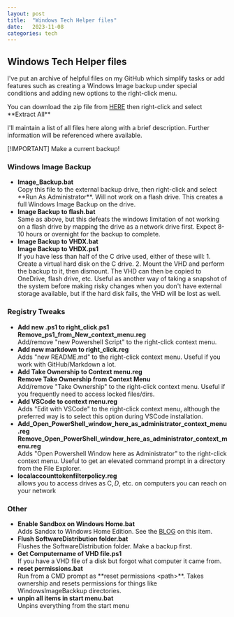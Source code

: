 ```yaml
---
layout: post
title:  "Windows Tech Helper files"
date:   2023-11-08
categories: tech
---
```


## Windows Tech Helper files

I've put an archive of helpful files on my GitHub which simplify tasks or add features such as creating a Windows Image backup under special conditions and adding new options to the right-click menu.

You can download the zip file from [HERE](https://github.com/pspowell/Windows-tech-helper-files/archive/refs/heads/main.zip) then right-click and select \*\*Extract All\*\* 

I'll maintain a list of all files here along with a brief description.  Further information will be referenced where available.

[!IMPORTANT]
Make a current backup!

### Windows Image Backup

- **Image_Backup.bat**  
      Copy this file to the external backup drive, then right-click and select \*\*Run As Administrator\*\*.  Will not work on a flash drive.  This creates a full Windows Image Backup on the drive.
- **Image Backup to flash.bat**  
      Same as above, but this defeats the windows limitation of not working on a flash drive by mapping the drive as a network drive first.  Expect 8-10 hours or
      overnight for the backup to complete.
- **Image Backup to VHDX.bat**  
      **Image Backup to VHDX.ps1**  
      If you have less than half of the C drive used, either of these will:
       1. Create a virtual hard disk on the C drive.
       2. Mount the VHD and perform the backup to it, then dismount.  The VHD can then be copied to OneDrive, flash drive, etc.  Useful as another way of taking a snapshot of the system before making risky changes when you don't have external storage available, but if the hard disk fails, the VHD will be lost as well.

### Registry Tweaks

- **Add new .ps1 to right_click.ps1**  
      **Remove_ps1_from_New_context_menu.reg**  
      Add/remove "new Powershell Script" to the right-click context menu.
- **Add new markdown to right_click.reg**  
      Adds "new README.md" to the right-click context menu.  Useful if you work with GitHub/Markdown a lot.
- **Add Take Ownership to Context menu.reg  
      Remove Take Ownership from Context Menu**  
      Add/remove "Take Ownership"  to the right-click context menu.  Useful if you frequently need to access locked files/dirs.
- **Add VSCode to context menu.reg**  
      Adds "Edit with VSCode"  to the right-click context menu, although the preferred way is to select this option during VSCode installation.  
- **Add_Open_PowerShell_window_here_as_administrator_context_menu.reg
Remove_Open_PowerShell_window_here_as_administrator_context_menu.reg**  
      Adds "Open Powershell Window here as Administrator" to the right-click context menu.  Useful to get an elevated command prompt in a directory from the File Explorer.
- **localaccounttokenfilterpolicy.reg**  
      allows you to access drives as C$, D$, etc. on computers you can reach on your network

###  Other

- **Enable Sandbox on Windows Home.bat**  
      Adds Sandox to Windows Home Edition.  See the [BLOG](https://pspowell.github.io/tech/2023/11/07/Enable-the-Sandbox-feature-in-Windows-Home.html) on this item.
- **Flush SoftwareDistribution folder.bat**  
      Flushes the SoftwareDistribution folder.  Make a backup first.
- **Get Computername of VHD file.ps1**  
      If you have a VHD file of a disk but forgot what computer it came from.
- **reset permissions.bat**  
      Run from a CMD prompt as \*\*reset permissions \<path\>\*\*. Takes ownership and resets permissions for things like WindowsImageBackkup directories.
- **unpin all items in start menu.bat**  
      Unpins everything from the start menu
